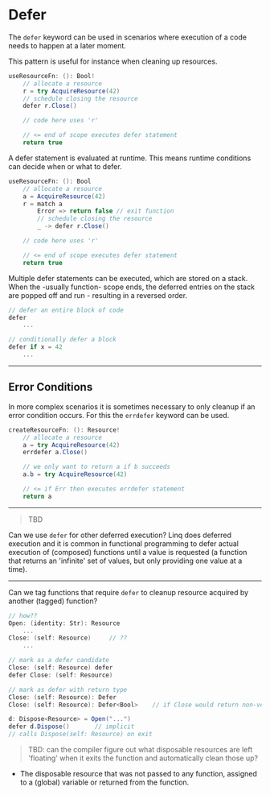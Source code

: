 # Defer

The `defer` keyword can be used in scenarios where execution of a code needs to happen at a later moment.

This pattern is useful for instance when cleaning up resources.

```csharp
useResourceFn: (): Bool!
    // allocate a resource
    r = try AcquireResource(42)
    // schedule closing the resource
    defer r.Close()

    // code here uses 'r'

    // <= end of scope executes defer statement
    return true
```

A defer statement is evaluated at runtime. This means runtime conditions can decide when or what to defer.

```csharp
useResourceFn: (): Bool
    // allocate a resource
    a = AcquireResource(42)
    r = match a
        Error => return false // exit function
        // schedule closing the resource
        _ -> defer r.Close()

    // code here uses 'r'

    // <= end of scope executes defer statement
    return true
```

Multiple defer statements can be executed, which are stored on a stack. When the -usually function- scope ends, the deferred entries on the stack are popped off and run - resulting in a reversed order.

```csharp
// defer an entire block of code
defer
    ...

// conditionally defer a block
defer if x = 42
    ...
```

---

## Error Conditions

In more complex scenarios it is sometimes necessary to only cleanup if an error condition occurs. For this the `errdefer` keyword can be used.

```csharp
createResourceFn: (): Resource!
    // allocate a resource
    a = try AcquireResource(42)
    errdefer a.Close()

    // we only want to return a if b succeeds
    a.b = try AcquireResource(42)

    // <= if Err then executes errdefer statement
    return a
```

---

> TBD

Can we use `defer` for other deferred execution?
Linq does deferred execution and it is common in functional programming to defer actual execution of (composed) functions until a value is requested (a function that returns an 'infinite' set of values, but only providing one value at a time).

---

Can we tag functions that require `defer` to cleanup resource acquired by another (tagged) function?

```csharp
// how??
Open: (identity: Str): Resource
    ...
Close: (self: Resource)     // ??
    ...

// mark as a defer candidate
Close: (self: Resource) defer
defer Close: (self: Resource)

// mark as defer with return type
Close: (self: Resource): Defer
Close: (self: Resource): Defer<Bool>    // if Close would return non-void

d: Dispose<Resource> = Open("...")
defer d.Dispose()       // implicit
// calls Dispose(self: Resource) on exit
```

> TBD: can the compiler figure out what disposable resources are left 'floating' when it exits the function and automatically clean those up?

- The disposable resource that was not passed to any function, assigned to a (global) variable or returned from the function.
